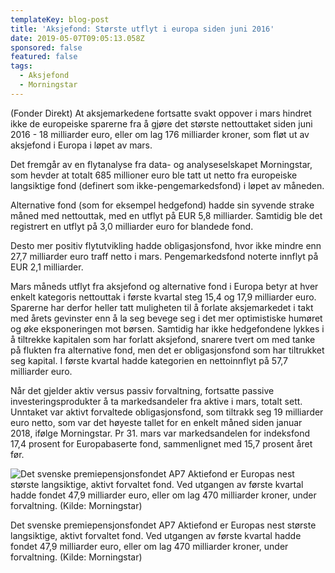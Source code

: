 ```yaml
---
templateKey: blog-post
title: 'Aksjefond: Største utflyt i europa siden juni 2016'
date: 2019-05-07T09:05:13.058Z
sponsored: false
featured: false
tags:
  - Aksjefond
  - Morningstar
---
```

(Fonder Direkt) At aksjemarkedene fortsatte svakt oppover i mars hindret ikke de europeiske sparerne fra å gjøre det største nettouttaket siden juni 2016 - 18 milliarder euro, eller om lag 176 milliarder kroner, som fløt ut av aksjefond i Europa i løpet av mars.



Det fremgår av en flytanalyse fra data- og analyseselskapet Morningstar, som hevder at totalt 685 millioner euro ble tatt ut netto fra europeiske langsiktige fond (definert som ikke-pengemarkedsfond) i løpet av måneden.



Alternative fond (som for eksempel hedgefond) hadde sin syvende strake måned med nettouttak, med en utflyt på EUR 5,8 milliarder. Samtidig ble det registrert en utflyt på 3,0 milliarder euro for blandede fond.



Desto mer positiv flytutvikling hadde obligasjonsfond, hvor ikke mindre enn 27,7 milliarder euro traff netto i mars. Pengemarkedsfond noterte innflyt på EUR 2,1 milliarder.



Mars måneds utflyt fra aksjefond og alternative fond i Europa betyr at hver enkelt kategoris nettouttak i første kvartal steg 15,4 og 17,9 milliarder euro. Sparerne har derfor heller tatt muligheten til å forlate aksjemarkedet i takt med årets gevinster enn å la seg bevege seg i det mer optimistiske humøret og øke eksponeringen mot børsen. Samtidig har ikke hedgefondene lykkes i å tiltrekke kapitalen som har forlatt aksjefond, snarere tvert om med tanke på flukten fra alternative fond, men det er obligasjonsfond som har tiltrukket seg kapital. I første kvartal hadde kategorien en nettoinnflyt på 57,7 milliarder euro.



Når det gjelder aktiv versus passiv forvaltning, fortsatte passive investeringsprodukter å ta markedsandeler fra aktive i mars, totalt sett. Unntaket var aktivt forvaltede obligasjonsfond, som tiltrakk seg 19 milliarder euro netto, som var det høyeste tallet for en enkelt måned siden januar 2018, ifølge Morningstar. Pr 31. mars var markedsandelen for indeksfond 17,4 prosent for Europabaserte fond, sammenlignet med 15,7 prosent året før.

![Det svenske premiepensjonsfondet AP7 Aktiefond er Europas nest største langsiktige, aktivt forvaltet fond. Ved utgangen av første kvartal hadde fondet 47,9 milliarder euro, eller om lag 470 milliarder kroner, under forvaltning. (Kilde: Morningstar)](/img/mornignstar6maj.png)

<span class="image-caption">Det svenske premiepensjonsfondet AP7 Aktiefond er Europas nest største langsiktige, aktivt forvaltet fond. Ved utgangen av første kvartal hadde fondet 47,9 milliarder euro, eller om lag 470 milliarder kroner, under forvaltning. (Kilde: Morningstar)</span>
